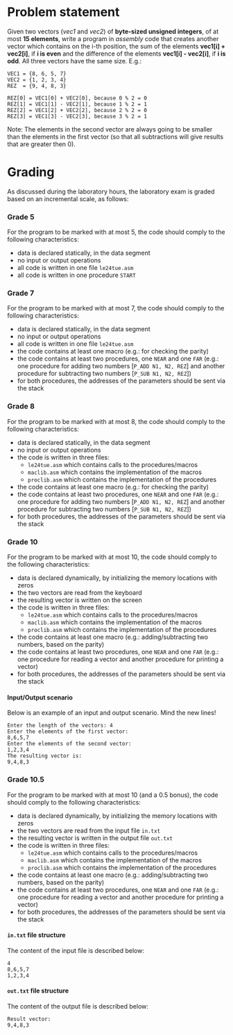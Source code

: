 # Problem statement

Given two vectors (*vec1* and *vec2*) of **byte-sized unsigned integers**, of at most **15 elements**, write a program in _assembly_ code that creates another vector which contains on the i-th position, the sum of the elements **vec1[i] + vec2[i]**, if **i is even** and the difference of the elements  **vec1[i] - vec2[i]**, if **i is odd**. All three vectors have the same size. E.g.:

```
VEC1 = {8, 6, 5, 7}
VEC2 = {1, 2, 3, 4}
REZ  = {9, 4, 8, 3}

REZ[0] = VEC1[0] + VEC2[0], because 0 % 2 = 0
REZ[1] = VEC1[1] - VEC2[1], because 1 % 2 = 1
REZ[2] = VEC1[2] + VEC2[2], because 2 % 2 = 0
REZ[3] = VEC1[3] - VEC2[3], because 3 % 2 = 1
```

Note: The elements in the second vector are always going to be smaller than the elements in the first vector (so that all subtractions will give results that are greater then 0).

# Grading
As discussed during the laboratory hours, the laboratory exam is graded based on an incremental scale, as follows:

### Grade 5
For the program to be marked with at most 5, the code should comply to the following characteristics:

- data is declared statically, in the data segment
- no input or output operations
- all code is written in one file `le24tue.asm`
- all code is written in one procedure `START`

### Grade 7
For the program to be marked with at most 7, the code should comply to the following characteristics:

- data is declared statically, in the data segment
- no input or output operations
- all code is written in one file `le24tue.asm`
- the code contains at least one macro (e.g.: for checking the parity)
- the code contains at least two procedures, one `NEAR` and one `FAR` (e.g.: one procedure for adding two numbers [`P_ADD N1, N2, REZ`] and another procedure for subtracting two numbers [`P_SUB N1, N2, REZ`])
- for both procedures, the addresses of the parameters should be sent via the stack

### Grade 8
For the program to be marked with at most 8, the code should comply to the following characteristics:

- data is declared statically, in the data segment
- no input or output operations
- the code is written in three files:
    - `le24tue.asm` which contains calls to the procedures/macros
    - `maclib.asm` which contains the implementation of the macros
    - `proclib.asm` which contains the implementation of the procedures
- the code contains at least one macro (e.g.: for checking the parity)
- the code contains at least two procedures, one `NEAR` and one `FAR` (e.g.: one procedure for adding two numbers [`P_ADD N1, N2, REZ`] and another procedure for subtracting two numbers [`P_SUB N1, N2, REZ`])
- for both procedures, the addresses of the parameters should be sent via the stack

### Grade 10
For the program to be marked with at most 10, the code should comply to the following characteristics:

- data is declared dynamically, by initializing the memory locations with zeros
- the two vectors are read from the keyboard
- the resulting vector is written on the screen
- the code is written in three files:
    - `le24tue.asm` which contains calls to the procedures/macros
    - `maclib.asm` which contains the implementation of the macros
    - `proclib.asm` which contains the implementation of the procedures
- the code contains at least one macro (e.g.: adding/subtracting two numbers, based on the parity)
- the code contains at least two procedures, one `NEAR` and one `FAR` (e.g.: one procedure for reading a vector and another procedure for printing a vector)
- for both procedures, the addresses of the parameters should be sent via the stack

#### Input/Output scenario
Below is an example of an input and output scenario. Mind the new lines!

```
Enter the length of the vectors: 4
Enter the elements of the first vector:
8,6,5,7
Enter the elements of the second vector:
1,2,3,4
The resulting vector is:
9,4,8,3
```

### Grade 10.5
For the program to be marked with at most 10 (and a 0.5 bonus), the code should comply to the following characteristics:

- data is declared dynamically, by initializing the memory locations with zeros
- the two vectors are read from the input file `in.txt`
- the resulting vector is written in the output file `out.txt`
- the code is written in three files:
    - `le24tue.asm` which contains calls to the procedures/macros
    - `maclib.asm` which contains the implementation of the macros
    - `proclib.asm` which contains the implementation of the procedures
- the code contains at least one macro (e.g.: adding/subtracting two numbers, based on the parity)
- the code contains at least two procedures, one `NEAR` and one `FAR` (e.g.: one procedure for reading a vector and another procedure for printing a vector)
- for both procedures, the addresses of the parameters should be sent via the stack

#### `in.txt` file structure
The content of the input file is described below:

```
4
8,6,5,7
1,2,3,4
```

#### `out.txt` file structure
The content of the output file is described below:

```
Result vector:
9,4,8,3
```